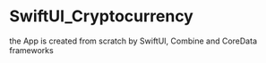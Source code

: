 # SwiftUI_Cryptocurrency
 the App is created from scratch by SwiftUI, Combine and CoreData frameworks
